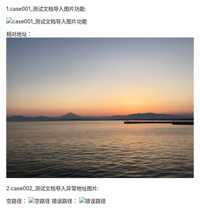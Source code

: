 1.case001_测试文档导入图片功能:

![case001_测试文档导入图片功能](https://github.com/jdcloudcom/cn/blob/edit_test/image/test/31531903434_.pic_hd.jpg)

相对地址：
![case001_测试文档导入图片功能](/image/test/31531903434_.pic_hd.jpg)

2.case002_测试文档导入异常地址图片:

空路径：
![空路径]()
错误路径：
![错误路径](/image/test/31531903434_.pi000c_hd.jpg)


